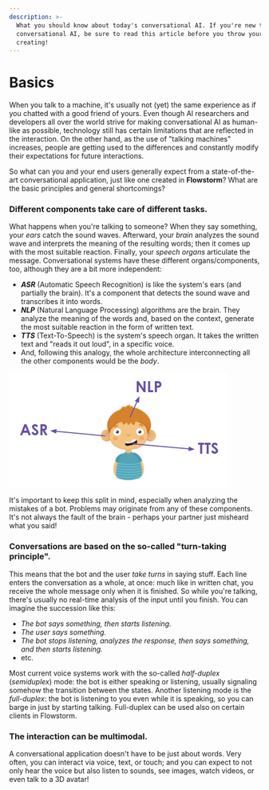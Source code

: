 ```yaml
---
description: >-
  What you should know about today's conversational AI. If you're new to
  conversational AI, be sure to read this article before you throw yourself into
  creating!
---
```


# Basics

When you talk to a machine, it's usually not \(yet\) the same experience as if you chatted with a good friend of yours. Even though AI researchers and developers all over the world strive for making conversational AI as human-like as possible, technology still has certain limitations that are reflected in the interaction. On the other hand, as the use of "talking machines" increases, people are getting used to the differences and constantly modify their expectations for future interactions.

So what can you and your end users generally expect from a state-of-the-art conversational application, just like one created in **Flowstorm**? What are the basic principles and general shortcomings?

### **Different components take care of different tasks.**

What happens when you're talking to someone? When they say something, your _ears_ catch the sound waves. Afterward, your _brain_ analyzes the sound wave and interprets the meaning of the resulting words; then it comes up with the most suitable reaction. Finally, your _speech organs_ articulate the message. Conversational systems have these different organs/components, too, although they are a bit more independent:

* _**ASR**_ \(Automatic Speech Recognition\) is like the system's ears \(and partially the brain\). It's a component that detects the sound wave and transcribes it into words.
* _**NLP**_ \(Natural Language Processing\) algorithms are the brain. They analyze the meaning of the words and, based on the context, generate the most suitable reaction in the form of written text.
* _**TTS**_ \(Text-To-Speech\) is the system's speech organ. It takes the written text and "reads it out loud", in a specific voice.
* And, following this analogy, the whole architecture interconnecting all the other components would be the _body_.

![Um... you know what we mean.](.gitbook/assets/image%20%2875%29.png)

It's important to keep this split in mind, especially when analyzing the mistakes of a bot. Problems may originate from any of these components. It's not always the fault of the brain - perhaps your partner just misheard what you said!

### **Conversations are based on the so-called "turn-taking principle".**

This means that the bot and the user _take turns_ in saying stuff. Each line enters the conversation as a whole, at once: much like in written chat, you receive the whole message only when it is finished. So while you're talking, there's usually no real-time analysis of the input until you finish. You can imagine the succession like this:

* _The bot says something, then starts listening._
* _The user says something._
* _The bot stops listening, analyzes the response, then says something, and then starts listening._
* etc.

Most current voice systems work with the so-called _half-duplex_ \(_semiduplex_\) mode: the bot is either speaking or listening, usually signaling somehow the transition between the states. Another listening mode is the _full-duplex_: the bot is listening to you even while it is speaking, so you can barge in just by starting talking. Full-duplex can be used also on certain clients in Flowstorm.

### The interaction can be multimodal. 

A conversational application doesn't have to be just about words. Very often, you can interact via voice, text, or touch; and you can expect to not only hear the voice but also listen to sounds, see images, watch videos, or even talk to a 3D avatar!

